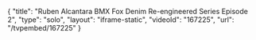 {
    "title": "Ruben Alcantara BMX Fox Denim Re-engineered Series Episode 2",
    "type": "solo",
    "layout": "iframe-static",
    "videoId": "167225",
    "url": "\/tvpembed\/167225"
}